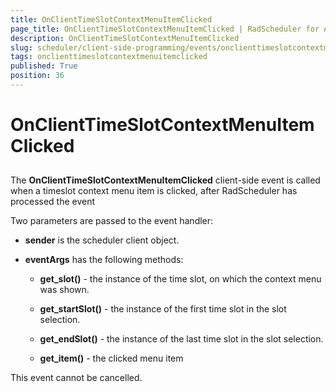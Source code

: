 ```yaml
---
title: OnClientTimeSlotContextMenuItemClicked
page_title: OnClientTimeSlotContextMenuItemClicked | RadScheduler for ASP.NET AJAX Documentation
description: OnClientTimeSlotContextMenuItemClicked
slug: scheduler/client-side-programming/events/onclienttimeslotcontextmenuitemclicked
tags: onclienttimeslotcontextmenuitemclicked
published: True
position: 36
---
```


# OnClientTimeSlotContextMenuItemClicked



## 

The **OnClientTimeSlotContextMenuItemClicked** client-side event is called when a timeslot context menu item is clicked, after RadScheduler has processed the event

Two parameters are passed to the event handler:

* **sender** is the scheduler client object.

* **eventArgs** has the following methods:

	* **get_slot()** - the instance of the time slot, on which the context menu was shown.

	* **get_startSlot()** - the instance of the first time slot in the slot selection.

	* **get_endSlot()** - the instance of the last time slot in the slot selection.

	* **get_item()** - the clicked menu item

This event cannot be cancelled.
